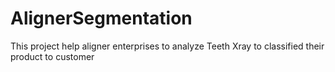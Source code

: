 # AlignerSegmentation
This project help aligner enterprises to analyze Teeth Xray to classified their product to customer
